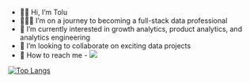 - 👋🏽 Hi, I’m Tolu
- 🧑🏽‍💻 I’m on a journey to becoming a full-stack data professional
- 🌱 I’m currently interested in growth analytics, product analytics, and analytics engineering
- 💼 I’m looking to collaborate on exciting data projects
- 📩 How to reach me - <a href="mailto:okuwogatoluwalase@gmail.com"><img src="https://img.shields.io/badge/gmail-%23DD0031.svg?&style=for-the-badge&logo=gmail&logoColor=white"/></a>




[![Top Langs](https://github-readme-stats.vercel.app/api/top-langs/?username=Toluwalaseokuwoga&layout=compact)](https://github.com/anuraghazra/github-readme-stats)

